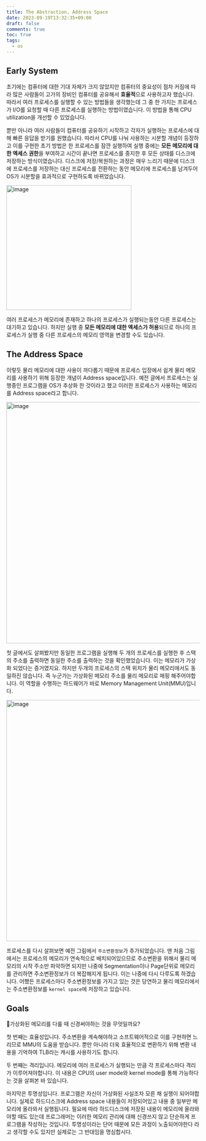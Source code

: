 ```yaml
---
title: The Abstraction, Address Space
date: 2023-09-19T13:32:35+09:00
draft: false
comments: true
toc: true
tags:
  - os
---
```

## Early System

초기에는 컴퓨터에 대한 기대 자체가 크지 않았지만 컴퓨터의 중요성이 점차 커짐에 따라 많은 사람들이 고가의 장비인 컴퓨터를 공유해서 **효율적**으로 사용하고자 했습니다. 따라서 여러 프로세스를 실행할 수 있는 방법들을 생각했는데 그 중 한 가지는 프로세스가 I/O를 요청할 때 다른 프로세스를 실행하는 방법이였습니다. 이 방법을 통해 CPU utilization을 개선할 수 있었습니다.

뿐만 아니라 여러 사람들이 컴퓨터를 공유하기 시작하고 각자가 실행하는 프로세스에 대해 빠른 응답을 받기를 원했습니다. 따라서 CPU를 나눠 사용하는 시분할 개념이 등장하고 이를 구현한 초기 방법은 한 프로세스를 잠깐 실행하여 실행 중에는 **모든 메모리에 대한 엑세스 권한**을 부여하고 시간이 끝나면 프로세스를 중지한 후 모든 상태를 디스크에 저장하는 방식이였습니다. 디스크에 저장/복원하는 과정은 매우 느리기 때문에 디스크에 프로세스를 저장하는 대신 프로세스를 전환하는 동안 메모리에 프로세스를 남겨두어 OS가 시분할을 효과적으로 구현하도록 바뀌었습니다.

<img width="326" alt="image" src="https://github.com/devbelly/image-issue/assets/67682840/401d91d2-3e8d-451d-be7c-23b7e1d3506c">

여러 프로세스가 메모리에 존재하고 하나의 프로세스가 실행되는동안 다른 프로세스는 대기하고 있습니다. 하지만 실행 중 **모든 메모리에 대한 엑세스가 허용**되므로 하나의 프로세스가 실행 중 다른 프로세스의 메모리 영역을 변경할 수도 있습니다.

## The Address Space

이렇듯 물리 메모리에 대한 사용이 까다롭기 때문에 프로세스 입장에서 쉽게 물리 메모리를 사용하기 위해 등장한 개념이 Address space입니다. 예전 글에서 프로세스는 실행중인 프로그램을 OS가 추상화 한 것이라고 했고 이러한 프로세스가 사용하는 메모리를 Address space라고 합니다.

<img width="630" alt="image" src="https://github.com/devbelly/image-issue/assets/67682840/9c8c88df-f11c-4c60-81a0-ce5975ebc00e">

첫 글에서도 살펴봤지만 동일한 프로그램을 실행해 두 개의 프로세스를 실행한 후 스택의 주소를 출력하면 동일한 주소를 출력하는 것을 확인했었습니다. 이는 메모리가 가상화 되었다는 증거였지요. 하지만 두개의 프로세스의 스택 위치가 물리 메모리에서도 동일하진 않습니다. 즉 누군가는 가상화된 메모리 주소를 물리 메모리로 매핑 해주어야합니다. 이 역할을 수행하는 하드웨어가 바로 Memory Management Unit(MMU)입니다.

<img width="630" alt="image" src="https://github.com/devbelly/image-issue/assets/67682840/d5288b85-0717-4dff-acac-a0e917f1004d">

프로세스를 다시 살펴보면 예전 그림에서 `주소변환정보`가 추가되었습니다. 맨 처음 그림에서는 프로세스의 메모리가 연속적으로 배치되어있으므로 주소변환을 위해서 물리 메모리의 시작 주소만 파악하면 되지만 나중에 Segmentation이나 Page단위로 메모리를 관리하면 주소변환정보가 더 복잡해지게 됩니다. 이는 나중에 다시 다루도록 하겠습니다. 어쨌든 프로세스마다 주소변환정보를 가지고 있는 것은 당연하고 물리 메모리에서는 주소변환정보를 `kernel space`에 저장하고 있습니다.
## Goals

가상화된 메모리를 다룰 때 신경써야하는 것을 무엇일까요?

첫 번째는 효율성입니다. 주소변환을 계속해야하고 소프트웨어적으로 이를 구현하면 느리므로 MMU의 도움을 받습니다. 뿐만 아니라 더욱 효율적으로 변환하기 위해 변환 내용을 기억하여 TLB라는 캐시를 사용하기도 합니다.

두 번째는 격리입니다. 메모리에 여러 프로세스가 실행되는 만큼 각 프로세스마다 격리가 이루어져야합니다. 이 내용은 CPU의 user mode와 kernel mode를 통해 가능하다는 것을 살펴본 바 있습니다.

마지막은 투명성입니다. 프로그램은 자신이 가상화된 사실조차 모른 채 실행이 되어야합니다. 실제로 하드디스크에 Address space 내용들이 저장되어있고 내용 중 일부만 메모리에 올라와서 실행됩니다. 필요에 따라 하드디스크에 저장된 내용이 메모리에 올라와야할 때도 있는데 프로그래머는 이러한 메모리 관리에 대해 신경쓰지 않고 단순하게 프로그램을 작성하는 것입니다. 투명성이라는 단어 때문에 모든 과정이 노출되어야한다 라고 생각할 수도 있지만 실제로는 그 반대임을 명심합시다.



